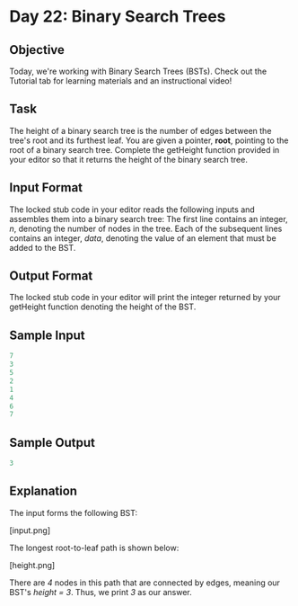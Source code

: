 # Day 22: Binary Search Trees

## Objective
Today, we're working with Binary Search Trees (BSTs). Check out the Tutorial tab for learning materials and an instructional video!

## Task

The height of a binary search tree is the number of edges between the tree's root and its furthest leaf. You are given a pointer, **root**, pointing to the root of a binary search tree. Complete the getHeight function provided in your editor so that it returns the height of the binary search tree.

## Input Format

The locked stub code in your editor reads the following inputs and assembles them into a binary search tree:
The first line contains an integer, *n*, denoting the number of nodes in the tree.
Each of the subsequent lines contains an integer, *data*, denoting the value of an element that must be added to the BST.

## Output Format

The locked stub code in your editor will print the integer returned by your getHeight function denoting the height of the BST.

## Sample Input

```c++
7
3
5
2
1
4
6
7
```

## Sample Output

```c++
3
```

## Explanation

The input forms the following BST:

[input.png]

The longest root-to-leaf path is shown below:

[height.png]

There are *4* nodes in this path that are connected by edges, meaning our BST's *height = 3*. Thus, we print *3* as our answer.
